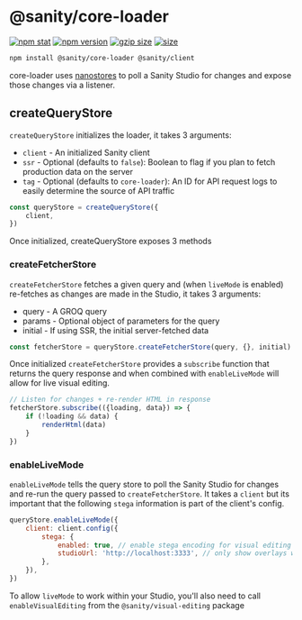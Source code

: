 # @sanity/core-loader

[![npm stat](https://img.shields.io/npm/dm/@sanity/core-loader.svg?style=flat-square)](https://npm-stat.com/charts.html?package=@sanity/core-loader)
[![npm version](https://img.shields.io/npm/v/@sanity/core-loader.svg?style=flat-square)](https://www.npmjs.com/package/@sanity/core-loader)
[![gzip size][gzip-badge]][bundlephobia]
[![size][size-badge]][bundlephobia]

```sh
npm install @sanity/core-loader @sanity/client
```
core-loader uses [nanostores](https://github.com/nanostores/nanostores) to poll a Sanity Studio for changes and expose those changes via a listener.

## createQueryStore
`createQueryStore` initializes the loader, it takes 3 arguments:
* `client` - An initialized Sanity client
* `ssr` - Optional (defaults to `false`): Boolean to flag if you plan to fetch production data on the server
* `tag` - Optional (defaults to `core-loader`): An ID for API request logs to easily determine the source of API traffic

```javascript
const queryStore = createQueryStore({
    client,
})
```

Once initialized, createQueryStore exposes 3 methods
### createFetcherStore
`createFetcherStore` fetches a given query and (when `liveMode` is enabled) re-fetches as changes are made in the Studio, it takes 3 arguments:
* query - A GROQ query
* params - Optional object of parameters for the query
* initial - If using SSR, the initial server-fetched data 

```javascript
const fetcherStore = queryStore.createFetcherStore(query, {}, initial) 
```

Once initialized `createFetcherStore` provides a `subscribe` function that returns the query response and when combined with `enableLiveMode` will allow for live visual editing.
```javascript
// Listen for changes + re-render HTML in response
fetcherStore.subscribe(({loading, data}) => {
    if (!loading && data) {
        renderHtml(data)
    }
})
```

### enableLiveMode
`enableLiveMode` tells the query store to poll the Sanity Studio for changes and re-run the query passed to `createFetcherStore`. It takes a `client` but its important that the following `stega` information is part of the client's config.
```javascript
queryStore.enableLiveMode({
    client: client.config({
        stega: {
            enabled: true, // enable stega encoding for visual editing to pick up on
            studioUrl: 'http://localhost:3333', // only show overlays when inside the Studio
        },
    }),
})
```
To allow `liveMode` to work within your Studio, you'll also need to call `enableVisualEditing` from the `@sanity/visual-editing` package


[gzip-badge]: https://img.shields.io/bundlephobia/minzip/@sanity/core-loader?label=gzip%20size&style=flat-square
[size-badge]: https://img.shields.io/bundlephobia/min/@sanity/core-loader?label=size&style=flat-square
[bundlephobia]: https://bundlephobia.com/package/@sanity/core-loader
